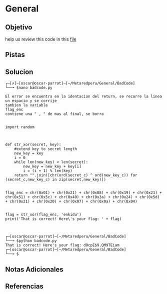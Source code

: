 # General
## Objetivo
help us review this code in this [file](https://drive.google.com/file/d/1gLEsMvKICvOyu1DsnKGLiKWujdbgYeIz/view?usp=sharing)
## Pistas
## Solucion

```shell
┌─[✗]─[oscar@oscar-parrot]─[~/Metaredperu/General/BadCode]
└──╼ $nano badcode.py 

El error se encuentra en la identacion del return, se recorre la linea un espacio y se corrije 
tambien la variable 
flag_enc
contiene una " , " de mas al final, se borra


import random



def str_xor(secret, key):
    #extend key to secret length
    new_key = key
    i = 0
    while len(new_key) < len(secret):
        new_key = new_key + key[i]
        i = (i + 1) % len(key)        
    return "".join([chr(ord(secret_c) ^ ord(new_key_c)) for (secret_c,new_key_c) in zip(secret,new_key)])


flag_enc = chr(0x01) + chr(0x21) + chr(0x08) + chr(0x19) + chr(0x21) + chr(0x51) + chr(0x5c) + chr(0x40) + chr(0x3a) + chr(0x24) + chr(0x5d) + chr(0x21) + chr(0x20) + chr(0x07) + chr(0x0a) + chr(0x04)

  
flag = str_xor(flag_enc, 'enkidu')
print('That is correct! Here\'s your flag: ' + flag)



┌─[oscar@oscar-parrot]─[~/Metaredperu/General/BadCode]
└──╼ $python badcode.py 
That is correct! Here's your flag: dOcpE$9.QM9TEiam
┌─[oscar@oscar-parrot]─[~/Metaredperu/General/BadCode]
└──╼ $
```

## Notas Adicionales
## Referencias